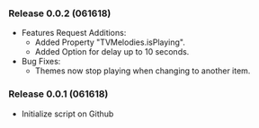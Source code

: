 
### Release 0.0.2 (061618) ###
* Features Request Additions:
  * Added Property "TVMelodies.isPlaying".
  * Added Option for delay up to 10 seconds.
* Bug Fixes:
  * Themes now stop playing when changing to another item.

### Release 0.0.1 (061618) ###
* Initialize script on Github
